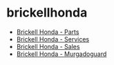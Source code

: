 # brickellhonda

* [Brickell Honda - Parts](./parts)
* [Brickell Honda - Services](./services)
* [Brickell Honda - Sales](./sales)
* [Brickell Honda - Murgadoguard](./murgadoguard)